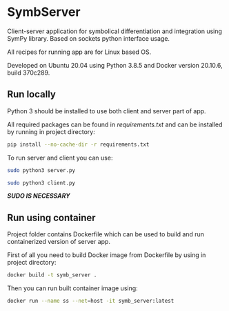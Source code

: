# SymbServer

Client-server application for symbolical differentiation and integration using SymPy library. Based on sockets python interface usage.

All recipes for running app are for Linux based OS.

Developed on Ubuntu 20.04 using Python 3.8.5 and Docker version 20.10.6, build 370c289.

## Run locally

Python 3 should be installed to use both client and server part of app.

All required packages can be found in *requirements.txt* and can be installed by running in project directory:

```bash
pip install --no-cache-dir -r requirements.txt
```
To run server and client you can use:

```bash
sudo python3 server.py
```

```bash
sudo python3 client.py
```
***SUDO IS NECESSARY***

## Run using container

Project folder contains Dockerfile which can be used to build and run containerized version of server app.

First of all you need to build Docker image from Dockerfile by using in project directory:

```bash
docker build -t symb_server .
```
Then you can run built container image using:

```bash
docker run --name ss --net=host -it symb_server:latest
```
